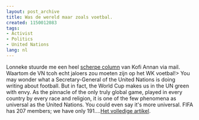 ```yaml
---
layout: post_archive
title: Was de wereld maar zoals voetbal.
created: 1150012083
tags:
- Activist
- Politics
- United Nations
lang: nl
---
```

Lonneke stuurde me een heel [scherpe column](http://www.un.org/News/ossg/sg/stories/articleFull.asp?TID=55&Type=Article) van Kofi Annan via mail. Waartom de VN tcoh echt jaloers zou moeten zijn op het WK voetbal!> You may wonder what a Secretary-General of the United Nations is doing writing about football. But in fact, the World Cup makes us in the UN green with envy. As the pinnacle of the only truly global game, played in every country by every race and religion, it is one of the few phenomena as universal as the United Nations. You could even say it's more universal. FIFA has 207 members; we have only 191....[Het volledige artikel](http://www.un.org/News/ossg/sg/stories/articleFull.asp?TID=55&Type=Article).
